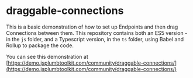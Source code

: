 # draggable-connections

This is a basic demonstration of how to set up Endpoints and then drag Connections between them. This repository contains both an ES5 version - in the `js` folder, and a Typescript version, in the `ts` folder, using Babel and Rollup to package the code. 

You can see this demonstration at [https://demo.jsplumbtoolkit.com/community/draggable-connections/](https://demo.jsplumbtoolkit.com/community/draggable-connections/)
